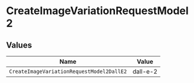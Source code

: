 # CreateImageVariationRequestModel2


## Values

| Name                                      | Value                                     |
| ----------------------------------------- | ----------------------------------------- |
| `CreateImageVariationRequestModel2DallE2` | dall-e-2                                  |